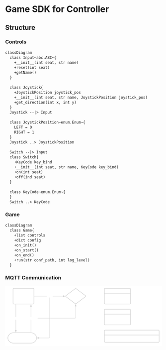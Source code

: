 # Game SDK for Controller

## Structure

### Controls
```mermaid
classDiagram
  class Input~abc.ABC~{
    +__init__(int seat, str name)
    +reset(int seat)
    +getName()
  }

  class Joystick{
    +JoystickPosition joystick_pos
    +__init__(int seat, str name, JoystickPosition joystick_pos)
    +get_direction(int x, int y)
  }
  Joystick --|> Input

  class JoystickPosition~enum.Enum~{
    LEFT = 0
    RIGHT = 1
  }
  Joystick ..> JoystickPosition

  Switch --|> Input
  class Switch{
    +KeyCode key_bind
    +__init__(int seat, str name, KeyCode key_bind)
    +on(int seat)
    +off(ind seat)
  }

  class KeyCode~enum.Enum~{
  }
  Switch ..> KeyCode
```
### Game
```mermaid
classDiagram
  class Game{
    +list controls
    +dict config
    +on_init()
    +on_start()
    +on_end()
    +run(str conf_path, int log_level)
  }
```

### MQTT Communication

![MQTT Structure](../assets/mqtt_structure_dark.svg)